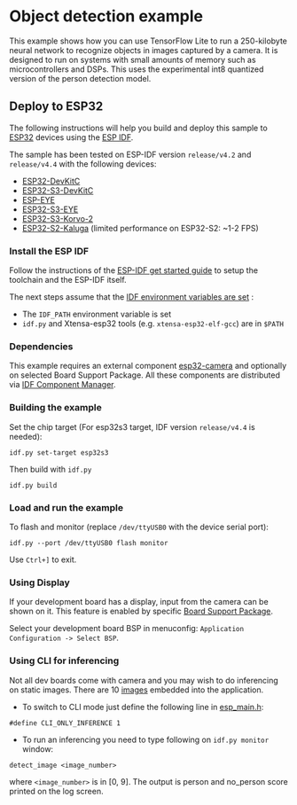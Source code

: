 # Object detection example

This example shows how you can use TensorFlow Lite to run a 250-kilobyte neural
network to recognize objects in images captured by a camera.  It is designed to
run on systems with small amounts of memory such as microcontrollers and DSPs.
This uses the experimental int8 quantized version of the person detection model.

## Deploy to ESP32

The following instructions will help you build and deploy this sample
to [ESP32](https://www.espressif.com/en/products/hardware/esp32/overview)
devices using the [ESP IDF](https://github.com/espressif/esp-idf).

The sample has been tested on ESP-IDF version `release/v4.2` and `release/v4.4` with the following devices:
- [ESP32-DevKitC](http://esp-idf.readthedocs.io/en/latest/get-started/get-started-devkitc.html)
- [ESP32-S3-DevKitC](https://docs.espressif.com/projects/esp-idf/en/latest/esp32s3/hw-reference/esp32s3/user-guide-devkitc-1.html)
- [ESP-EYE](https://github.com/espressif/esp-who/blob/master/docs/en/get-started/ESP-EYE_Getting_Started_Guide.md)
- [ESP32-S3-EYE](https://github.com/espressif/esp-bsp/tree/master/bsp/esp32_s3_eye)
- [ESP32-S3-Korvo-2](https://github.com/espressif/esp-bsp/tree/master/bsp/esp32_s3_korvo_2)
- [ESP32-S2-Kaluga](https://github.com/espressif/esp-bsp/tree/master/bsp/esp32_s2_kaluga_kit) (limited performance on ESP32-S2: ~1-2 FPS)

### Install the ESP IDF

Follow the instructions of the
[ESP-IDF get started guide](https://docs.espressif.com/projects/esp-idf/en/latest/get-started/index.html)
to setup the toolchain and the ESP-IDF itself.

The next steps assume that the
[IDF environment variables are set](https://docs.espressif.com/projects/esp-idf/en/latest/get-started/index.html#step-4-set-up-the-environment-variables) :

 * The `IDF_PATH` environment variable is set
 * `idf.py` and Xtensa-esp32 tools (e.g. `xtensa-esp32-elf-gcc`) are in `$PATH`

### Dependencies

This example requires an external component [esp32-camera](https://components.espressif.com/components/espressif/esp32-camera) and optionally on selected Board Support Package. All these components are distributed via [IDF Component Manager](https://docs.espressif.com/projects/esp-idf/en/latest/esp32/api-guides/tools/idf-component-manager.html).

### Building the example

Set the chip target (For esp32s3 target, IDF version `release/v4.4` is needed):

```
idf.py set-target esp32s3
```

Then build with `idf.py`
```
idf.py build
```

### Load and run the example

To flash and monitor (replace `/dev/ttyUSB0` with the device serial port):
```
idf.py --port /dev/ttyUSB0 flash monitor
```

Use `Ctrl+]` to exit.

### Using Display

If your development board has a display, input from the camera can be shown on it.
This feature is enabled by specific [Board Support Package](https://github.com/espressif/esp-bsp).

Select your development board BSP in menuconfig: `Application Configuration -> Select BSP`.

### Using CLI for inferencing

Not all dev boards come with camera and you may wish to do inferencing on static images.
There are 10 [images](static_images/sample_images/README.md) embedded into the application.

  * To switch to CLI mode just define the following line in [esp_main.h](main/esp_main.h):

  ```
  #define CLI_ONLY_INFERENCE 1
  ```

  * To run an inferencing you need to type following on `idf.py monitor` window:

```
detect_image <image_number>
```
where `<image_number>` is in [0, 9]. 
The output is person and no_person score printed on the log screen.
